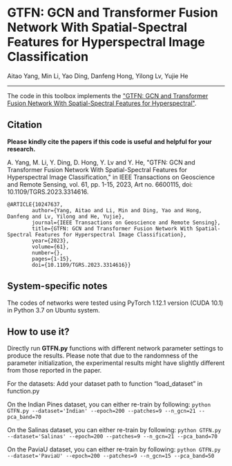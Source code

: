 # GTFN: GCN and Transformer Fusion Network With Spatial-Spectral Features for Hyperspectral Image Classification

Aitao Yang, Min Li, Yao Ding, Danfeng Hong, Yilong Lv, Yujie He

___________

The code in this toolbox implements the ["GTFN: GCN and Transformer Fusion Network With Spatial-Spectral Features for Hyperspectral"](https://ieeexplore.ieee.org/document/10247637). 



Citation
---------------------

**Please kindly cite the papers if this code is useful and helpful for your research.**

A. Yang, M. Li, Y. Ding, D. Hong, Y. Lv and Y. He, "GTFN: GCN and Transformer Fusion Network With Spatial-Spectral Features for Hyperspectral Image Classification," in IEEE Transactions on Geoscience and Remote Sensing, vol. 61, pp. 1-15, 2023, Art no. 6600115, doi: 10.1109/TGRS.2023.3314616.

    @ARTICLE{10247637,
            author={Yang, Aitao and Li, Min and Ding, Yao and Hong, Danfeng and Lv, Yilong and He, Yujie},
            journal={IEEE Transactions on Geoscience and Remote Sensing},
            title={GTFN: GCN and Transformer Fusion Network With Spatial-Spectral Features for Hyperspectral Image Classification},
            year={2023},
            volume={61},
            number={},
            pages={1-15},
            doi={10.1109/TGRS.2023.3314616}}

    
System-specific notes
---------------------
The codes of networks were tested using PyTorch 1.12.1 version (CUDA 10.1) in Python 3.7 on Ubuntu system.

How to use it?
---------------------
Directly run **GTFN.py** functions with different network parameter settings to produce the results. Please note that due to the randomness of the parameter initialization, the experimental results might have slightly different from those reported in the paper.

For the datasets:
Add your dataset path to function “load_dataset” in function.py

On the Indian Pines dataset, you can either re-train by following:
 `python GTFN.py --dataset='Indian' --epoch=200 --patches=9 --n_gcn=21 --pca_band=70`

On the Salinas dataset, you can either re-train by following:
 `python GTFN.py --dataset='Salinas' --epoch=200 --patches=9 --n_gcn=21 --pca_band=70`

On the PaviaU dataset, you can either re-train by following:
 `python GTFN.py --dataset='PaviaU' --epoch=200 --patches=9 --n_gcn=15 --pca_band=50`



